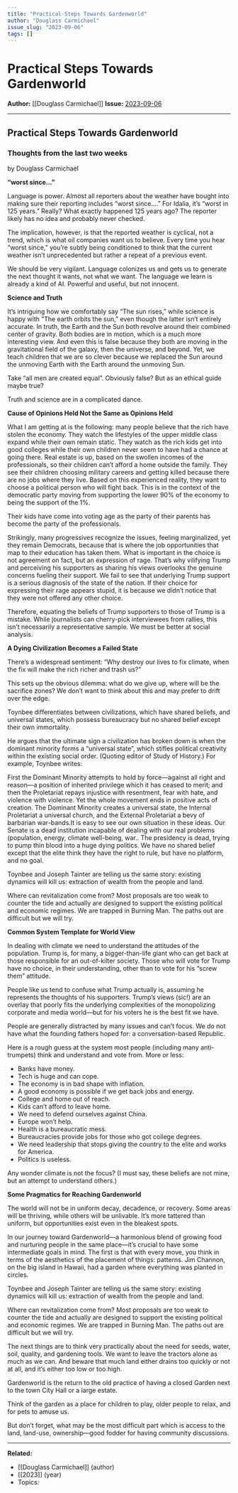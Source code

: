 ```yaml
---
title: "Practical Steps Towards Gardenworld"
author: "Douglass Carmichael"
issue_slug: "2023-09-06"
tags: []
---
```


# Practical Steps Towards Gardenworld

**Author:** [[Douglass Carmichael]]
**Issue:** [2023-09-06](https://plex.collectivesensecommons.org/2023-09-06/)

---

## Practical Steps Towards Gardenworld
### Thoughts from the last two weeks
by Douglass Carmichael

**“worst since...”**

Language is power. Almost all reporters about the weather have bought into making sure their reporting includes “worst since....” For Idalia, it’s “worst in 125 years.” Really? What exactly happened 125 years ago? The reporter likely has no idea and probably never checked.

The implication, however, is that the reported weather is cyclical, not a trend, which is what oil companies want us to believe. Every time you hear “worst since,” you’re subtly being conditioned to think that the current weather isn’t unprecedented but rather a repeat of a previous event.

We should be very vigilant. Language colonizes us and gets us to generate the next thought it wants, not what we want. The language we learn is already a kind of AI. Powerful and useful, but not innocent.

**Science and Truth**

It’s intriguing how we comfortably say “The sun rises,” while science is happy with “The earth orbits the sun,” even though the latter isn’t entirely accurate. In truth, the Earth and the Sun both revolve around their combined center of gravity. Both bodies are in motion, which is a much more interesting view. And even this is false because they both are moving in the gravitational field of the galaxy, then the universe, and beyond. Yet, we teach children that we are so clever because we replaced the Sun around the unmoving Earth with the Earth around the unmoving Sun.

Take “all men are created equal”. Obviously false? But as an ethical guide maybe true?

Truth and science are in a complicated dance.

**Cause of Opinions Held Not the Same as Opinions Held**

What I am getting at is the following: many people believe that the rich have stolen the economy. They watch the lifestyles of the upper middle class expand while their own remain static. They watch as the rich kids get into good colleges while their own children never seem to have had a chance at going there. Real estate is up, based on the swollen incomes of the professionals, so their children can’t afford a home outside the family. They see their children choosing military careers and getting killed because there are no jobs where they live. Based on this experienced reality, they want to choose a political person who will fight back. This is in the context of the democratic party moving from supporting the lower 90% of the economy to being the support of the 1%.

Their kids have come into voting age as the party of their parents has become the party of the professionals.

Strikingly, many progressives recognize the issues, feeling marginalized, yet they remain Democrats, because that is where the job opportunities that map to their education has taken them. What is important in the choice is not agreement on fact, but an expression of rage. That’s why vilifying Trump and perceiving his supporters as sharing his views overlooks the genuine concerns fueling their support. We fail to see that underlying Trump support is a serious diagnosis of the state of the nation. If their choice for expressing their rage appears stupid, it is because we didn’t notice that they were not offered any other choice.

Therefore, equating the beliefs of Trump supporters to those of Trump is a mistake. While journalists can cherry-pick interviewees from rallies, this isn’t necessarily a representative sample. We must be better at social analysis.

**A Dying Civilization Becomes a Failed State**

There’s a widespread sentiment: “Why destroy our lives to fix climate, when the fix will make the rich richer and trash us?”

This sets up the obvious dilemma: what do we give up, where will be the sacrifice zones? We don’t want to think about this and may prefer to drift over the edge.

Toynbee differentiates between civilizations, which have shared beliefs, and universal states, which possess bureaucracy but no shared belief except their own immortality.

He argues that the ultimate sign a civilization has broken down is when the dominant minority forms a “universal state”, which stifles political creativity within the existing social order. (Quoting editor of Study of History.) For example, Toynbee writes:

First the Dominant Minority attempts to hold by force—against all right and reason—a position of inherited privilege which it has ceased to merit; and then the Proletariat repays injustice with resentment, fear with hate, and violence with violence. Yet the whole movement ends in positive acts of creation. The Dominant Minority creates a universal state, the Internal Proletariat a universal church, and the External Proletariat a bevy of barbarian war-bands.It is easy to see our own situation in these ideas. Our Senate is a dead institution incapable of dealing with our real problems (population, energy, climate well-being, war.. The presidency is dead, trying to pump thin blood into a huge dying politics. We have no shared belief except that the elite think they have the right to rule, but have no platform, and no goal.

Toynbee and Joseph Tainter are telling us the same story: existing dynamics will kill us: extraction of wealth from the people and land.

Where can revitalization come from? Most proposals are too weak to counter the tide and actually are designed to support the existing political and economic regimes. We are trapped in Burning Man. The paths out are difficult but we will try.

**Common System Template for World View**

In dealing with climate we need to understand the attitudes of the population. Trump is, for many, a bigger-than-life giant who can get back at those responsible for an out-of-kilter society. Those who will vote for Trump have no choice, in their understanding, other than to vote for his “screw them” attitude.

People like us tend to confuse what Trump actually is, assuming he represents the thoughts of his supporters. Trump’s views (sic!) are an overlay that poorly fits the underlying complexities of the monopolizing corporate and media world—but for his voters he is the best fit we have.

People are generally distracted by many issues and can’t focus. We do not have what the founding fathers hoped for: a conversation-based Republic.

Here is a rough guess at the system most people (including many anti-trumpets) think and understand and vote from. More or less:

- Banks have money.
- Tech is huge and can cope.
- The economy is in bad shape with inflation.
- A good economy is possible if we get back jobs and energy.
- College and home out of reach.
- Kids can’t afford to leave home.
- We need to defend ourselves against China.
- Europe won’t help.
- Health is a bureaucratic mess.
- Bureaucracies provide jobs for those who got college degrees.
- We need leadership that stops giving the country to the elite and works for America.
- Politics is useless.

Any wonder climate is not the focus? (I must say, these beliefs are not mine, but an attempt to understand others.)

**Some Pragmatics for Reaching Gardenworld**

The world will not be in uniform decay, decadence, or recovery. Some areas will be thriving, while others will be unlivable. It’s more tattered than uniform, but opportunities exist even in the bleakest spots.

In our journey toward Gardenworld—a harmonious blend of growing food and nurturing people in the same place—it’s crucial to have some intermediate goals in mind. The first is that with every move, you think in terms of the aesthetics of the placement of things: patterns. Jim Channon, on the big island in Hawaii, had a garden where everything was planted in circles.

Toynbee and Joseph Tainter are telling us the same story: existing dynamics will kill us: extraction of wealth from the people and land.

Where can revitalization come from? Most proposals are too weak to counter the tide and actually are designed to support the existing political and economic regimes. We are trapped in Burning Man. The paths out are difficult but we will try.

The next things are to think very practically about the need for seeds, water, soil, quality, and gardening tools. We want to leave the tractors alone as much as we can. And beware that much land either drains too quickly or not at all, and it’s either too low or too high.

Gardenworld is the return to the old practice of having a closed Garden next to the town City Hall or a large estate.

Think of the garden as a place for children to play, older people to relax, and for pets to amuse us.

But don’t forget, what may be the most difficult part which is access to the land, land-use, ownership—good fodder for having community discussions.

---

**Related:**
- [[Douglass Carmichael]] (author)
- [[2023]] (year)
- Topics: 

